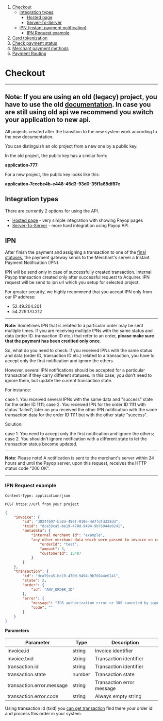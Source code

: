 1. [Checkout](#checkout)
    * [Integration types](#integration-types)
        * [Hosted page](hostedPage.md)
        * [Server-To-Server](serverToServer.md)
    * [IPN (instant payment notification)](#ipn)
        * [IPN Request example](#ipn-request-example)
1. [Card tokenization](createCardToken.md)
1. [Check payment status](checkInvoiceStatus.md)
1. [Merchant payment methods](getMerchantPaymentMethods.md)
1. [Payment Routing](paymentRouting.md)

# Checkout

----
**Note:** If you are using an old (legacy) project, you have to use the old [documentation](https://old.payop.com/apidoc/). 
In case you are still using old api we recommend you switch your application to new api.
----

All projects created after the transition to the new system work according to the new documentation.

You can distinguish an old project from a new one by a public key.

In the old project, the public key has a similar form:

**application-777**

For a new project, the public key looks like this:

**application-7cccbe4b-e448-45d3-93d0-35f1a65df87e**

## Integration types

There are currently 2 options for using the API.

* [Hosted page](hostedPage.md) - very simple integration with showing Payop pages
* [Server-To-Server](serverToServer.md) - more hard integration using Payop API.
 

## IPN

After finish the payment and assigning a transaction
to one of the [final statuses](../Transaction/getTransaction.md#transaction-statuses),
the payment gateway sends to the Merchant's server a Instant Payment Notification (IPN).

IPN will be send only in case of successfully created transaction.
Internal Payop transaction created only after successful request to Acquirer.
IPN request will be send to ipn url which you setup for selected project.

For greater security, we highly recommend that you accept IPN only from our IP address:
* 52.49.204.201 
* 54.229.170.212

----
**Note:** Sometimes IPN that is related to a particular order may be sent multiple times. If you are receiving multiple IPNs with the same status and data (order ID. transaction ID etc.) that refer to an order, **please make sure that the payment has been credited only once**.

So, what do you need to check: if you received IPNs with the same status and data (order ID, transaction ID etc.) related to a transaction, you have to accept only the first notification and ignore the others.

However, several IPN notifications should be accepted for a particular transaction if they carry different statuses. In this case, you don't need to ignore them, but update the current transaction state.

For instance: 

case 1. You received several IPNs with the same data and "success" state for the order ID 1111; 
case 2. You received IPN for the order ID 1111 with status 'failed'; later on you received the other IPN notification with the same transaction data for the order ID 1111 but with the other state "success".

Solution: 

case 1. You need to accept only the first notification and ignore the others;
case 2. You shouldn't ignore notification with a different state to let the transaction status become updated.

----
**Note:** Please note! A notification is sent to the merchant's server within 24 hours
 and until the Payop server, upon this request, receives the HTTP status code "200 OK".

----

### IPN Request example

`Content-Type: application/json`

`POST https://url from your project`

```json
{
    "invoice": {
        "id": "d024f697-ba2d-456f-910e-4d7fdfd338dd",
        "txid": "dca59ca5-be19-470d-9494-9b76944e0241",
        "metadata": {
            "internal merchant id": "example",
            "any other merchant data which were passed to invoice on create it": {
                "orderId": "test",
                "amount": 3,
                "customerId": 15487            
            }
        }
    }, 
    "transaction": {
        "id": "dca59ca5-be19-470d-9494-9b76944e0241",
        "state": 2,
        "order": {
            "id": "ANY_ORDER_ID"        
        },
        "error": {
            "message": "3DS authorization error or 3DS canceled by payer",
            "code": ""
        }
    }
}
```

**Parameters**

Parameter                       |  Type   |                 Description     |
--------------------------------|---------|---------------------------------| 
invoice.id                      | string  | Invoice identifier              |
invoice.txid                      | string  | Transaction identifier          |
transaction.id                  | string  | Transaction identifier          |
transaction.state               | number  | Transaction state               |
transaction.error.message       | string  | Transaction error message       |
transaction.error.code          | string  | Always empty string             |

Using transaction id (txid) you [can get transaction](../Transaction/getTransaction.md) 
find there your order id and process this order in your system.




